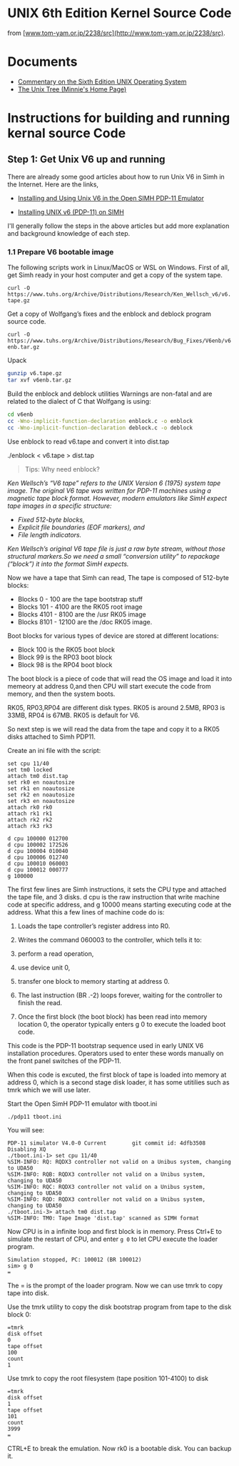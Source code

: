 # UNIX 6th Edition Kernel Source Code

from [www.tom-yam.or.jp/2238/src](http://www.tom-yam.or.jp/2238/src).

# Documents
- [Commentary on the Sixth Edition UNIX Operating System](http://www.lemis.com/grog/Documentation/Lions/)
- [The Unix Tree (Minnie's Home Page)](http://minnie.tuhs.org/cgi-bin/utree.pl)

# Instructions for building and running kernal source Code

## Step 1: Get Unix V6 up and running


There are already some good articles about how to run Unix V6 in Simh in the Internet. Here are the links,

- [Installing and Using Unix V6 in the Open SIMH PDP-11 Emulator](https://decuser.github.io/unix/research-unix/v6/2022/10/19/installing-and-using-research-unix-v6-in-open-simh-pdp-11-emulator.html)

- [Installing UNIX v6 (PDP-11) on SIMH](https://gunkies.org/wiki/Installing_UNIX_v6_(PDP-11)_on_SIMH#Rebuilding_the_kernel)

I'll generally follow the steps in the above articles but add more explanation and background knowledge of each step.

### 1.1 Prepare V6 bootable image
The following scripts work in Linux/MacOS or WSL on Windows.
First of all, get Simh ready in your host computer and get a copy of the system tape.

`curl -O https://www.tuhs.org/Archive/Distributions/Research/Ken_Wellsch_v6/v6.tape.gz`

Get a copy of Wolfgang’s fixes and the enblock and deblock program source code.

`curl -O https://www.tuhs.org/Archive/Distributions/Research/Bug_Fixes/V6enb/v6enb.tar.gz`

Upack
```bash
gunzip v6.tape.gz
tar xvf v6enb.tar.gz
```

Build the enblock and deblock utilities
Warnings are non-fatal and are related to the dialect of C that Wolfgang is using:

```bash
cd v6enb
cc -Wno-implicit-function-declaration enblock.c -o enblock
cc -Wno-implicit-function-declaration deblock.c -o deblock
```

Use enblock to read v6.tape and convert it into dist.tap

./enblock < v6.tape > dist.tap
> Tips: Why need enblock?

*Ken Wellsch’s “V6 tape” refers to the UNIX Version 6 (1975) system tape image.
The original V6 tape was written for PDP-11 machines using a magnetic tape block format.
However, modern emulators like SimH expect tape images in a specific structure:*

- *Fixed 512-byte blocks,*
- *Explicit file boundaries (EOF markers), and*
- *File length indicators.*

*Ken Wellsch’s original V6 tape file is just a raw byte stream, without those structural markers.So we need a small “conversion utility” to repackage (“block”) it into the format SimH expects.*
 
Now we have a tape that Simh can read, The tape is composed of 512-byte blocks:

- Blocks 0 - 100 are the tape bootstrap stuff
- Blocks 101 - 4100 are the RK05 root image
- Blocks 4101 - 8100 are the /usr RK05 image
- Blocks 8101 - 12100 are the /doc RK05 image.

Boot blocks for various types of device are stored at different locations:

- Block 100 is the RK05 boot block
- Block 99 is the RP03 boot block
- Block 98 is the RP04 boot block

The boot block is a piece of code that will read the OS image and load it into memeory at address 0,and then CPU will start execute the code from memory, and then the system boots.

RK05, RP03,RP04 are different disk types. RK05 is around 2.5MB, RP03 is 33MB, RP04 is 67MB.  RK05 is default for V6.

So next step is we will read the data from the tape and copy it to a RK05 disks attached to Simh PDP11.

Create an ini file with the script:

```
set cpu 11/40
set tm0 locked
attach tm0 dist.tap
set rk0 en noautosize
set rk1 en noautosize
set rk2 en noautosize
set rk3 en noautosize
attach rk0 rk0
attach rk1 rk1
attach rk2 rk2
attach rk3 rk3

d cpu 100000 012700
d cpu 100002 172526
d cpu 100004 010040
d cpu 100006 012740
d cpu 100010 060003
d cpu 100012 000777
g 100000
```

The first few lines are Simh instructions, it sets the CPU type and attached the tape file, and 3 disks. 
d cpu is the raw instruction that write machine code at specific address, and g 10000 means starting executing code at the address. What this a few lines of machine code do is:
1. Loads the tape controller’s register address into R0.

2. Writes the command 060003 to the controller, which tells it to:

3. perform a read operation,

4. use device unit 0,

5. transfer one block to memory starting at address 0.

6. The last instruction (BR .-2) loops forever, waiting for the controller to finish the read.

7. Once the first block (the boot block) has been read into memory location 0, the operator typically enters g 0 to execute the loaded boot code.

This code is the PDP-11 bootstrap sequence used in early UNIX V6 installation procedures.
Operators used to enter these words manually on the front panel switches of the PDP-11.

When this code is excuted, the first block of tape is loaded into memory at address 0, which is a second stage disk loader, it has some utitilies such as tmrk which we will use later.

Start the Open SimH PDP-11 emulator with tboot.ini

`./pdp11 tboot.ini`

You will see:

```
PDP-11 simulator V4.0-0 Current        git commit id: 4dfb3508
Disabling XQ
./tboot.ini-1> set cpu 11/40
%SIM-INFO: RQ: RQDX3 controller not valid on a Unibus system, changing to UDA50
%SIM-INFO: RQB: RQDX3 controller not valid on a Unibus system, changing to UDA50
%SIM-INFO: RQC: RQDX3 controller not valid on a Unibus system, changing to UDA50
%SIM-INFO: RQD: RQDX3 controller not valid on a Unibus system, changing to UDA50
./tboot.ini-3> attach tm0 dist.tap
%SIM-INFO: TM0: Tape Image 'dist.tap' scanned as SIMH format

```

Now CPU is in a infinite loop and first block is in memory. Press Ctrl+E to simulate the restart of CPU, and enter `g 0` to let CPU execute the loader program.

```
Simulation stopped, PC: 100012 (BR 100012)
sim> g 0
=
```

The = is the prompt of the loader program. Now we can use tmrk to copy tape into disk.

Use the tmrk utility to copy the disk bootstrap program from tape to the disk block 0:

```
=tmrk 
disk offset
0
tape offset
100
count
1
```

Use tmrk to copy the root filesystem (tape position 101-4100) to disk
```
=tmrk
disk offset
1
tape offset
101
count
3999
=
```

CTRL+E to break the emulation.  Now rk0 is a bootable disk. You can backup it.

